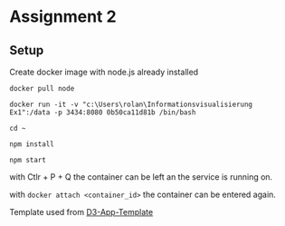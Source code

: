 # Assignment 2

## Setup

Create docker image with node.js already installed

`docker pull node`

`docker run -it -v "c:\Users\rolan\Informationsvisualisierung Ex1":/data -p 3434:8080 0b50ca11d81b /bin/bash`

`cd ~`

`npm install`

`npm start`

with Ctlr + P + Q the container can be left an the service is running on.

with `docker attach <container_id>` the container can be entered again.

Template used from [D3-App-Template](https://github.com/domoritz/D3-App-Template/blob/main/package.json)

